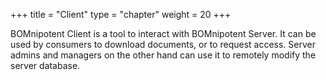 +++
title = "Client"
type = "chapter"
weight = 20
+++

BOMnipotent Client is a tool to interact with BOMnipotent Server. It can be used by consumers to download documents, or to request access. Server admins and managers on the other hand can use it to remotely modify the server database.
